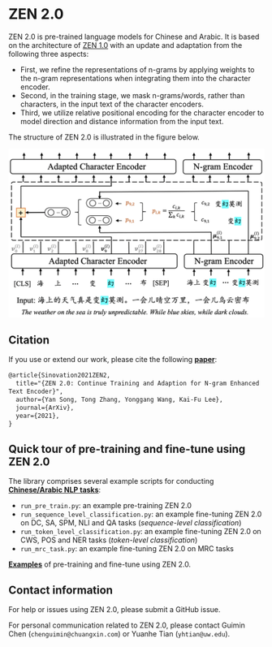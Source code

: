 # ZEN 2.0

ZEN 2.0 is pre-trained language models for Chinese and Arabic.
It is based on the architecture of [ZEN 1.0](https://github.com/sinovation/ZEN) with an update and adaptation from the following three aspects:

- First,  we  refine  the  representations  of n-grams by applying weights to the n-gram representations when integrating them into the character encoder.  
- Second, in the training stage, we mask n-grams/words, rather than characters, in the input text of the character encoders.  
- Third, we utilize relative positional encoding for the character encoder to model direction and distance information from the input text.  

The structure of ZEN 2.0 is illustrated in the figure below.

![ZEN_model](https://github.com/sinovation/ZEN2/blob/main/docs/figures/ngram_representation.png)

## Citation

If you use or extend our work, please cite the following [**paper**](https://arxiv.org/abs/1911.00720):
```
@article{Sinovation2021ZEN2,
  title="{ZEN 2.0: Continue Training and Adaption for N-gram Enhanced Text Encoder}",
  author={Yan Song, Tong Zhang, Yonggang Wang, Kai-Fu Lee},
  journal={ArXiv},
  year={2021},
}
```

## Quick tour of pre-training and fine-tune using ZEN 2.0

The library comprises several example scripts for conducting [**Chinese/Arabic NLP tasks**](/datasets):

- `run_pre_train.py`: an example pre-training ZEN 2.0
- `run_sequence_level_classification.py`: an example fine-tuning ZEN 2.0 on DC, SA, SPM, NLI and QA tasks (*sequence-level classification*)
- `run_token_level_classification.py`: an example fine-tuning ZEN 2.0 on CWS, POS and NER tasks (*token-level classification*)
- `run_mrc_task.py`: an example fine-tuning ZEN 2.0 on MRC tasks

[**Examples**](/examples) of pre-training and fine-tune using ZEN 2.0.


## Contact information

For help or issues using ZEN 2.0, please submit a GitHub issue.

For personal communication related to ZEN 2.0, please contact Guimin Chen (`chenguimin@chuangxin.com`) or Yuanhe Tian (`yhtian@uw.edu`).

